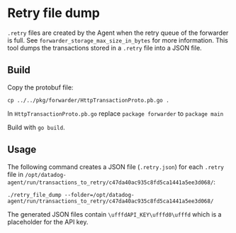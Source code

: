# Retry file dump

`.retry` files are created by the Agent when the retry queue of the forwarder is full. See `forwarder_storage_max_size_in_bytes` for more information.
This tool dumps the transactions stored in a `.retry` file into a JSON file.

## Build

Copy the protobuf file:
```
cp ../../pkg/forwarder/HttpTransactionProto.pb.go .
```

In `HttpTransactionProto.pb.go` replace `package forwarder` to `package main`

Build with `go build`.

## Usage

The following command creates a JSON file (`.retry.json`) for each `.retry` file in `/opt/datadog-agent/run/transactions_to_retry/c47da40ac935c8fd5ca1441a5ee3d068/`:
```
./retry_file_dump --folder=/opt/datadog-agent/run/transactions_to_retry/c47da40ac935c8fd5ca1441a5ee3d068/
```

The generated JSON files contain `\ufffdAPI_KEY\ufffd0\ufffd` which is a placeholder for the API key.